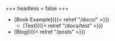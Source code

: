 +++
headless = false
+++

- [Book Example]({{< relref "/docs/" >}})
  - [Test]({{< relref "/docs/test" >}})
- [Blog]({{< relref "/posts" >}})
